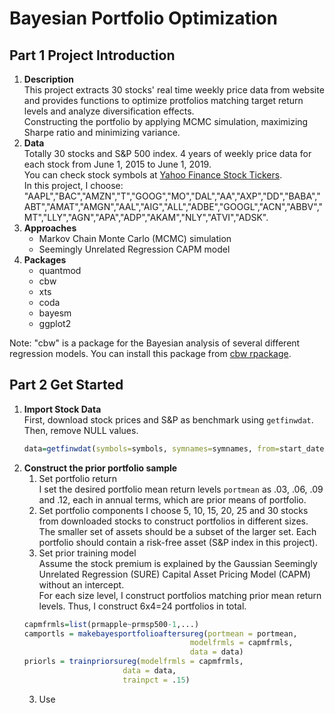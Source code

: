 # Bayesian Portfolio Optimization
## Part 1 Project Introduction  
1. **Description**  
    This project extracts 30 stocks' real time weekly price data from website and provides functions to optimize protfolios matching target return levels and analyze diversification effects.  
    Constructing the portfolio by applying MCMC simulation, maximizing Sharpe ratio and minimizing variance.  
2. **Data**  
    Totally 30 stocks and S&P 500 index. 4 years of weekly price data for each stock from June 1, 2015 to June 1, 2019.  
    You can check stock symbols at [Yahoo Finance Stock Tickers](https://investexcel.net/all-yahoo-finance-stock-tickers/).  
    In this project, I choose: "AAPL","BAC","AMZN","T","GOOG","MO","DAL","AA","AXP","DD","BABA","ABT","AMAT","AMGN","AAL","AIG","ALL","ADBE","GOOGL","ACN","ABBV","MT","LLY","AGN","APA","ADP","AKAM","NLY","ATVI","ADSK".  
3. **Approaches**  
    - Markov Chain Monte Carlo (MCMC) simulation
    - Seemingly Unrelated Regression CAPM model
4. **Packages**  
    - quantmod
    - cbw
    - xts
    - coda
    - bayesm
    - ggplot2  
    
Note: "cbw" is a package for the Bayesian analysis of several different regression models. You can install this package from [cbw rpackage](https://apps.olin.wustl.edu/faculty/chib/rpackages/cbw/).  
## Part 2 Get Started
1. **Import Stock Data**  
    First, download stock prices and S&P as benchmark using `getfinwdat`. Then, remove NULL values. 
    ```r
    data=getfinwdat(symbols=symbols, symnames=symnames, from=start_date, to=end_date)
    ```
2. **Construct the prior portfolio sample**    
    1) Set portfolio return  
    I set the desired portfolio mean return levels `portmean` as .03, .06, .09 and .12, each in annual terms, which are prior means of portfolio.  
    2) Set portfolio components
    I choose 5, 10, 15, 20, 25 and 30 stocks from downloaded stocks to construct portfolios in different sizes. The smaller set of assets should be a subset of the larger set. Each portfolio should contain a risk-free asset (S&P index in this project). 
    3) Set prior training model  
    Assume the stock premium is explained by the Gaussian Seemingly Unrelated Regression (SURE) Capital Asset Pricing Model (CAPM) without an intercept.  
    For each size level, I construct portfolios matching prior mean return levels. Thus, I construct 6x4=24 portfolios in total.  
    ```r
    capmfrmls=list(prmapple~prmsp500-1,...)
    camportls = makebayesportfolioaftersureg(portmean = portmean,
                                         modelfrmls = capmfrmls,
                                         data = data)
    priorls = trainpriorsureg(modelfrmls = capmfrmls,
                          data = data,
                          trainpct = .15)
    ```
    3) Use 
